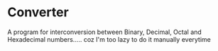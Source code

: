 # Converter
A program for interconversion between Binary, Decimal, Octal and Hexadecimal numbers..... coz I'm too lazy to do it manually everytime
